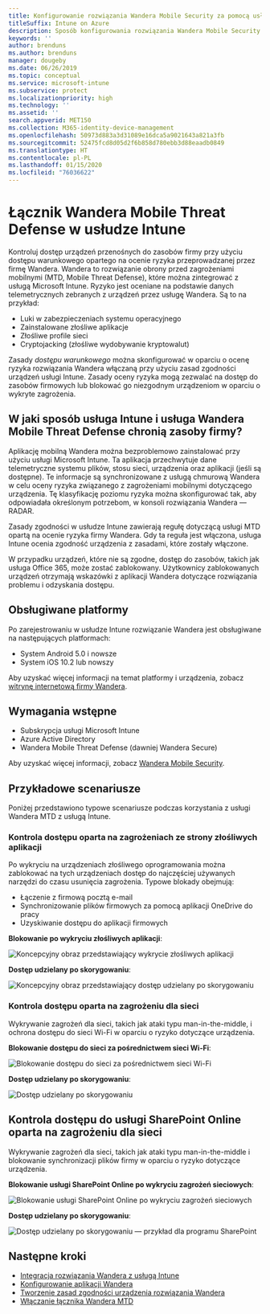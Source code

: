 ```yaml
---
title: Konfigurowanie rozwiązania Wandera Mobile Security za pomocą usługi Intune
titleSuffix: Intune on Azure
description: Sposób konfigurowania rozwiązania Wandera Mobile Security w usłudze Microsoft Intune w celu kontrolowania dostępu urządzeń przenośnych do zasobów firmy.
keywords: ''
author: brenduns
ms.author: brenduns
manager: dougeby
ms.date: 06/26/2019
ms.topic: conceptual
ms.service: microsoft-intune
ms.subservice: protect
ms.localizationpriority: high
ms.technology: ''
ms.assetid: ''
search.appverid: MET150
ms.collection: M365-identity-device-management
ms.openlocfilehash: 50973d883a3d31089e16dca5a9021643a821a3fb
ms.sourcegitcommit: 52475fcd8d05d2f6b858d780ebb3d88eaadb0849
ms.translationtype: HT
ms.contentlocale: pl-PL
ms.lasthandoff: 01/15/2020
ms.locfileid: "76036622"
---
```

# <a name="wandera-mobile-threat-defense-connector-with-intune"></a>Łącznik Wandera Mobile Threat Defense w usłudze Intune  

Kontroluj dostęp urządzeń przenośnych do zasobów firmy przy użyciu dostępu warunkowego opartego na ocenie ryzyka przeprowadzanej przez firmę Wandera. Wandera to rozwiązanie obrony przed zagrożeniami mobilnymi (MTD, Mobile Threat Defense), które można zintegrować z usługą Microsoft Intune.  Ryzyko jest oceniane na podstawie danych telemetrycznych zebranych z urządzeń przez usługę Wandera. Są to na przykład:
- Luki w zabezpieczeniach systemu operacyjnego
- Zainstalowane złośliwe aplikacje
- Złośliwe profile sieci
- Cryptojacking (złośliwe wydobywanie kryptowalut)

Zasady *dostępu warunkowego* można skonfigurować w oparciu o ocenę ryzyka rozwiązania Wandera włączaną przy użyciu zasad zgodności urządzeń usługi Intune. Zasady oceny ryzyka mogą zezwalać na dostęp do zasobów firmowych lub blokować go niezgodnym urządzeniom w oparciu o wykryte zagrożenia.  


## <a name="how-do-intune-and-wandera-mobile-threat-defense-help-protect-your-company-resources"></a>W jaki sposób usługa Intune i usługa Wandera Mobile Threat Defense chronią zasoby firmy?  

Aplikację mobilną Wandera można bezproblemowo zainstalować przy użyciu usługi Microsoft Intune. Ta aplikacja przechwytuje dane telemetryczne systemu plików, stosu sieci, urządzenia oraz aplikacji (jeśli są dostępne). Te informacje są synchronizowane z usługą chmurową Wandera w celu oceny ryzyka związanego z zagrożeniami mobilnymi dotyczącego urządzenia. Tę klasyfikację poziomu ryzyka można skonfigurować tak, aby odpowiadała określonym potrzebom, w konsoli rozwiązania Wandera — RADAR.

Zasady zgodności w usłudze Intune zawierają regułę dotyczącą usługi MTD opartą na ocenie ryzyka firmy Wandera. Gdy ta reguła jest włączona, usługa Intune ocenia zgodność urządzenia z zasadami, które zostały włączone.

W przypadku urządzeń, które nie są zgodne, dostęp do zasobów, takich jak usługa Office 365, może zostać zablokowany. Użytkownicy zablokowanych urządzeń otrzymają wskazówki z aplikacji Wandera dotyczące rozwiązania problemu i odzyskania dostępu.

## <a name="supported-platforms"></a>Obsługiwane platformy  

Po zarejestrowaniu w usłudze Intune rozwiązanie Wandera jest obsługiwane na następujących platformach:

- System Android 5.0 i nowsze  
- System iOS 10.2 lub nowszy  

Aby uzyskać więcej informacji na temat platformy i urządzenia, zobacz [witrynę internetową firmy Wandera](https://www.wandera.com/classic-help-center/).

## <a name="prerequisites"></a>Wymagania wstępne  

- Subskrypcja usługi Microsoft Intune  
- Azure Active Directory  
- Wandera Mobile Threat Defense (dawniej Wandera Secure)  

Aby uzyskać więcej informacji, zobacz [Wandera Mobile Security](https://www.wandera.com/mobile-security/).
 
## <a name="sample-scenarios"></a>Przykładowe scenariusze

Poniżej przedstawiono typowe scenariusze podczas korzystania z usługi Wandera MTD z usługą Intune.

### <a name="control-access-based-on-threats-from-malicious-apps"></a>Kontrola dostępu oparta na zagrożeniach ze strony złośliwych aplikacji  

Po wykryciu na urządzeniach złośliwego oprogramowania można zablokować na tych urządzeniach dostęp do najczęściej używanych narzędzi do czasu usunięcia zagrożenia. Typowe blokady obejmują:  
- Łączenie z firmową pocztą e-mail  
- Synchronizowanie plików firmowych za pomocą aplikacji OneDrive do pracy  
- Uzyskiwanie dostępu do aplikacji firmowych  

**Blokowanie po wykryciu złośliwych aplikacji**:

![Koncepcyjny obraz przedstawiający wykrycie złośliwych aplikacji](./media/wandera-mtd-connector/wandera-malicious-apps-blocked.png)  

**Dostęp udzielany po skorygowaniu**: 

![Koncepcyjny obraz przedstawiający dostęp udzielany po skorygowaniu](./media/wandera-mtd-connector/wandera-malicious-apps-unblocked.png)


### <a name="control-access-based-on-threat-to-network"></a>Kontrola dostępu oparta na zagrożeniu dla sieci  

Wykrywanie zagrożeń dla sieci, takich jak ataki typu man-in-the-middle, i ochrona dostępu do sieci Wi-Fi w oparciu o ryzyko dotyczące urządzenia.  

**Blokowanie dostępu do sieci za pośrednictwem sieci Wi-Fi**:  

![Blokowanie dostępu do sieci za pośrednictwem sieci Wi-Fi](./media/wandera-mtd-connector/wandera-network-wifi-blocked.png)

**Dostęp udzielany po skorygowaniu**:  

![Dostęp udzielany po skorygowaniu](./media/wandera-mtd-connector/wandera-network-wifi-unblocked.png)  

## <a name="control-access-to-sharepoint-online-based-on-threat-to-network"></a>Kontrola dostępu do usługi SharePoint Online oparta na zagrożeniu dla sieci

Wykrywanie zagrożeń dla sieci, takich jak ataki typu man-in-the-middle i blokowanie synchronizacji plików firmy w oparciu o ryzyko dotyczące urządzenia.

**Blokowanie usługi SharePoint Online po wykryciu zagrożeń sieciowych**:  

![Blokowanie usługi SharePoint Online po wykryciu zagrożeń sieciowych](./media/wandera-mtd-connector/wandera-network-spo-blocked.png)  


**Dostęp udzielany po skorygowaniu**:  

![Dostęp udzielany po skorygowaniu — przykład dla programu SharePoint](./media/wandera-mtd-connector/wandera-network-spo-unblocked.png)  

## <a name="next-steps"></a>Następne kroki

- [Integracja rozwiązania Wandera z usługą Intune](wandera-mtd-connector-integration.md)
- [Konfigurowanie aplikacji Wandera](mtd-apps-ios-app-configuration-policy-add-assign.md)
- [Tworzenie zasad zgodności urządzenia rozwiązania Wandera](mtd-device-compliance-policy-create.md)
- [Włączanie łącznika Wandera MTD](mtd-connector-enable.md)
